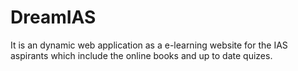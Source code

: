# DreamIAS
It is an dynamic web application as a e-learning website for the IAS aspirants which include the online books and up to date quizes.
